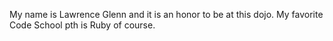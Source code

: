 My name is Lawrence Glenn and it is an honor to be at this dojo.
My favorite Code School pth is Ruby of course.